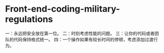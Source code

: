 # Front-end-coding-military-regulations
一：永远把安全放在第一位。
二：时刻考虑性能的问题。
三：让你的代码或者团队的代码保持格式统一。
四：一个操作如果有较长时间的停顿，考虑添加过渡行为。
